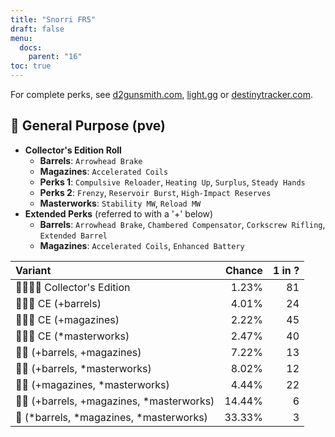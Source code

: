 ```yaml
---
title: "Snorri FR5"
draft: false
menu:
  docs:
    parent: "16"
toc: true
---
```


For complete perks, see [d2gunsmith.com](https://d2gunsmith.com/w/4114929480), [light.gg](https://www.light.gg/db/items/4114929480) or [destinytracker.com](https://destinytracker.com/destiny-2/db/items/4114929480).



## 👾 General Purpose (pve)



* **Collector's Edition Roll**
  * **Barrels**: `Arrowhead Brake`
  * **Magazines**: `Accelerated Coils`
  * **Perks 1**: `Compulsive Reloader`, `Heating Up`, `Surplus`, `Steady Hands`
  * **Perks 2**: `Frenzy`, `Reservoir Burst`, `High-Impact Reserves`
  * **Masterworks**: `Stability MW`, `Reload MW`
* **Extended Perks** (referred to with a '+' below)
  * **Barrels**: `Arrowhead Brake`, `Chambered Compensator`, `Corkscrew Rifling`, `Extended Barrel`
  * **Magazines**: `Accelerated Coils`, `Enhanced Battery`

| Variant | Chance | 1 in ? |
|:-|-:|-:|
| 👾👾👾🌟 Collector's Edition | 1.23% | 81 |
| 👾👾👾 CE (+barrels) | 4.01% | 24 |
| 👾👾👾 CE (+magazines) | 2.22% | 45 |
| 👾👾👾 CE (*masterworks) | 2.47% | 40 |
| 👾👾 (+barrels, +magazines) | 7.22% | 13 |
| 👾👾 (+barrels, *masterworks) | 8.02% | 12 |
| 👾👾 (+magazines, *masterworks) | 4.44% | 22 |
| 👾👾 (+barrels, +magazines, *masterworks) | 14.44% | 6 |
| 👾 (*barrels, *magazines, *masterworks) | 33.33% | 3 |

